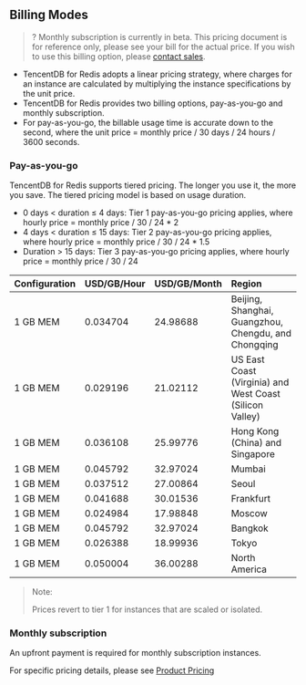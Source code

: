 ## Billing Modes
>? Monthly subscription is currently in beta. This pricing document is for reference only, please see your bill for the actual price. If you wish to use this billing option, please [contact sales](https://intl.cloud.tencent.com/contact-sales).
>
- TencentDB for Redis adopts a linear pricing strategy, where charges for an instance are calculated by multiplying the instance specifications by the unit price.
- TencentDB for Redis provides two billing options, pay-as-you-go and monthly subscription.
- For pay-as-you-go, the billable usage time is accurate down to the second, where the unit price = monthly price / 30 days / 24 hours / 3600 seconds.



### Pay-as-you-go

TencentDB for Redis supports tiered pricing. The longer you use it, the more you save.
The tiered pricing model is based on usage duration.

- 0 days < duration ≤ 4 days: Tier 1 pay-as-you-go pricing applies, where hourly price = monthly price / 30 / 24 * 2
- 4 days < duration ≤ 15 days: Tier 2 pay-as-you-go pricing applies, where hourly price = monthly price / 30 / 24 * 1.5
- Duration > 15 days: Tier 3 pay-as-you-go pricing applies, where hourly price = monthly price / 30 / 24

| Configuration | USD/GB/Hour | USD/GB/Month | Region |
| :------ | :----------- | :--------- | :-------------------------------- |
| 1 GB MEM | 0.034704 | 24.98688 | Beijing, Shanghai, Guangzhou, Chengdu, and Chongqing |
| 1 GB MEM | 0.029196 | 21.02112 | US East Coast (Virginia) and West Coast (Silicon Valley) |
| 1 GB MEM | 0.036108 | 25.99776 | Hong Kong (China) and Singapore |
| 1 GB MEM | 0.045792 | 32.97024 | Mumbai |
| 1 GB MEM | 0.037512 | 27.00864 | Seoul |
| 1 GB MEM | 0.041688 | 30.01536 | Frankfurt |
| 1 GB MEM | 0.024984 | 17.98848 | Moscow |
| 1 GB MEM | 0.045792 | 32.97024 | Bangkok |
| 1 GB MEM | 0.026388 | 18.99936 | Tokyo |
| 1 GB MEM | 0.050004 | 36.00288 | North America |

> Note:
>
> Prices revert to tier 1 for instances that are scaled or isolated.

### Monthly subscription

An upfront payment is required for monthly subscription instances.

For specific pricing details, please see [Product Pricing](http://intl.cloud.tencent.com/document/product/583/12281)

